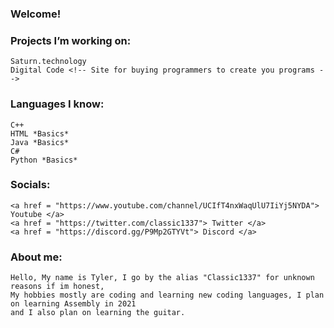 ### Welcome!

### Projects I’m working on:
	Saturn.technology
	Digital Code <!-- Site for buying programmers to create you programs -->

### Languages I know:
	C++
	HTML *Basics*
	Java *Basics*
	C#
	Python *Basics*
	
### Socials:
	<a href = "https://www.youtube.com/channel/UCIfT4nxWaqUlU7IiYj5NYDA"> Youtube </a>
	<a href = "https://twitter.com/classic1337"> Twitter </a>
	<a href = "https://discord.gg/P9Mp2GTYVt"> Discord </a>
	
### About me:
	Hello, My name is Tyler, I go by the alias "Classic1337" for unknown reasons if im honest,
	My hobbies mostly are coding and learning new coding languages, I plan on learning Assembly in 2021
	and I also plan on learning the guitar.
